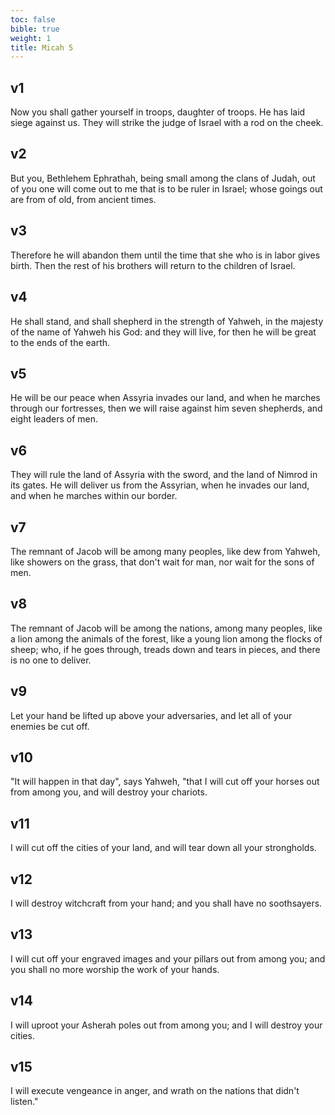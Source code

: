 ```yaml
---
toc: false
bible: true
weight: 1
title: Micah 5
---
```




## v1 
Now you shall gather yourself in troops, daughter of troops. He has laid siege against us. They will strike the judge of Israel with a rod on the cheek. 

## v2 
But you, Bethlehem Ephrathah, being small among the clans of Judah, out of you one will come out to me that is to be ruler in Israel; whose goings out are from of old, from ancient times. 

## v3 
Therefore he will abandon them until the time that she who is in labor gives birth. Then the rest of his brothers will return to the children of Israel. 

## v4 
He shall stand, and shall shepherd in the strength of Yahweh, in the majesty of the name of Yahweh his God: and they will live, for then he will be great to the ends of the earth. 

## v5 
He will be our peace when Assyria invades our land, and when he marches through our fortresses, then we will raise against him seven shepherds, and eight leaders of men. 

## v6 
They will rule the land of Assyria with the sword, and the land of Nimrod in its gates. He will deliver us from the Assyrian, when he invades our land, and when he marches within our border. 

## v7 
The remnant of Jacob will be among many peoples, like dew from Yahweh, like showers on the grass, that don't wait for man, nor wait for the sons of men. 

## v8 
The remnant of Jacob will be among the nations, among many peoples, like a lion among the animals of the forest, like a young lion among the flocks of sheep; who, if he goes through, treads down and tears in pieces, and there is no one to deliver. 

## v9 
Let your hand be lifted up above your adversaries, and let all of your enemies be cut off. 

## v10 
"It will happen in that day", says Yahweh, "that I will cut off your horses out from among you, and will destroy your chariots. 

## v11 
I will cut off the cities of your land, and will tear down all your strongholds. 

## v12 
I will destroy witchcraft from your hand; and you shall have no soothsayers. 

## v13 
I will cut off your engraved images and your pillars out from among you; and you shall no more worship the work of your hands. 

## v14 
I will uproot your Asherah poles out from among you; and I will destroy your cities. 

## v15 
I will execute vengeance in anger, and wrath on the nations that didn't listen."
